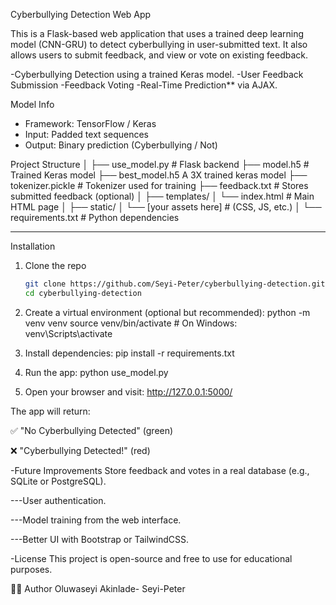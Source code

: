 Cyberbullying Detection Web App

This is a Flask-based web application that uses a trained deep learning model (CNN-GRU) to detect cyberbullying in user-submitted text. It also allows users to submit feedback, and view or vote on existing feedback.

-Cyberbullying Detection using a trained Keras model.
-User Feedback Submission
-Feedback Voting
-Real-Time Prediction** via AJAX.

Model Info
- Framework: TensorFlow / Keras
- Input: Padded text sequences
- Output: Binary prediction (Cyberbullying / Not)

Project Structure
│
├── use_model.py # Flask backend
├── model.h5 # Trained Keras model
├── best_model.h5 A 3X trained keras model
├── tokenizer.pickle # Tokenizer used for training
├── feedback.txt # Stores submitted feedback (optional)
│
├── templates/
│ └── index.html # Main HTML page
│
├── static/
│ └── [your assets here] # (CSS, JS, etc.)
│
└── requirements.txt # Python dependencies


---
Installation

1. Clone the repo
   ```bash
   git clone https://github.com/Seyi-Peter/cyberbullying-detection.git
   cd cyberbullying-detection

2. Create a virtual environment (optional but recommended):
python -m venv venv
source venv/bin/activate  # On Windows: venv\Scripts\activate

3. Install dependencies:
   pip install -r requirements.txt

4. Run the app:
   python use_model.py

5. Open your browser and visit:
   http://127.0.0.1:5000/

The app will return:

✅ "No Cyberbullying Detected" (green)

❌ "Cyberbullying Detected!" (red)

-Future Improvements
Store feedback and votes in a real database (e.g., SQLite or PostgreSQL).

---User authentication.

---Model training from the web interface.

---Better UI with Bootstrap or TailwindCSS.

-License
This project is open-source and free to use for educational purposes.

👨‍💻 Author
Oluwaseyi Akinlade- Seyi-Peter

